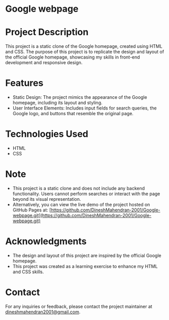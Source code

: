 # Google webpage

# Project Description
This project is a static clone of the Google homepage, created using HTML and CSS. The purpose of this project is to replicate the design and layout of the official Google homepage, showcasing my skills in front-end development and responsive design.

# Features
- Static Design: The project mimics the appearance of the Google homepage, including its layout and styling.
- User Interface Elements: Includes input fields for search queries, the Google logo, and buttons that resemble the original page.

# Technologies Used
- HTML
- CSS

# Note
- This project is a static clone and does not include any backend functionality. Users cannot perform searches or interact with the page beyond its visual representation.
- Alternatively, you can view the live demo of the project hosted on GitHub Pages at: 
[https://github.com/DineshMahendran-2001/Google-webpage.git](https://github.com/DineshMahendran-2001/Google-webpage.git)

# Acknowledgments
- The design and layout of this project are inspired by the official Google homepage.
- This project was created as a learning exercise to enhance my HTML and CSS skills.

# Contact
For any inquiries or feedback, please contact the project maintainer at [dineshmahendran2001@gmail.com](mailto:dineshmahendran2001@gmail.com).
